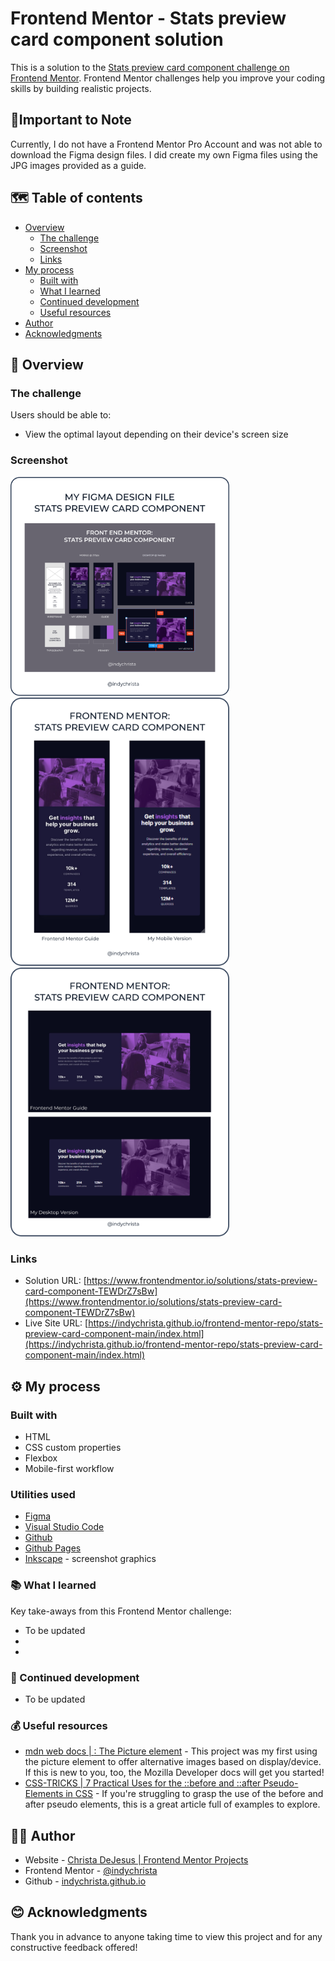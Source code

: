 # Frontend Mentor - Stats preview card component solution

This is a solution to the [Stats preview card component challenge on Frontend Mentor](https://www.frontendmentor.io/challenges/stats-preview-card-component-8JqbgoU62). Frontend Mentor challenges help you improve your coding skills by building realistic projects. 

## 📝Important to Note

Currently, I do not have a Frontend Mentor Pro Account and was not able to download the Figma design files. I did create my own Figma files using the JPG images provided as a guide.

## 🗺️ Table of contents

- [Overview](#overview)
  - [The challenge](#the-challenge)
  - [Screenshot](#screenshot)
  - [Links](#links)
- [My process](#my-process)
  - [Built with](#built-with)
  - [What I learned](#what-i-learned)
  - [Continued development](#continued-development)
  - [Useful resources](#useful-resources)
- [Author](#author)
- [Acknowledgments](#acknowledgments)

## 🧭 Overview

### The challenge

Users should be able to:

- View the optimal layout depending on their device's screen size

### Screenshot

<img src="./images/stats-preview-card-figma.png" width="350">
<img src="./images/stats-preview-card-mobile-comp.png" width="350">
<img src="./images/stats-preview-card-dsktp-comp.png" width="350">

### Links

- Solution URL: [https://www.frontendmentor.io/solutions/stats-preview-card-component-TEWDrZ7sBw](https://www.frontendmentor.io/solutions/stats-preview-card-component-TEWDrZ7sBw)
- Live Site URL: [https://indychrista.github.io/frontend-mentor-repo/stats-preview-card-component-main/index.html](https://indychrista.github.io/frontend-mentor-repo/stats-preview-card-component-main/index.html)

## ⚙️ My process

### Built with

- HTML
- CSS custom properties
- Flexbox
- Mobile-first workflow

### Utilities used

- [Figma](https://www.figma.com) 
- [Visual Studio Code](https://code.visualstudio.com)
- [Github](https://github.com)
- [Github Pages](https://https://pages.github.com/)
- [Inkscape](https://inkscape.org) - screenshot graphics

### 📚 What I learned

Key take-aways from this Frontend Mentor challenge:

-  To be updated
-  
-  

### 🚀 Continued development

- To be updated

### 💰 Useful resources

- [mdn web docs | <picture>: The Picture element](https://developer.mozilla.org/en-US/docs/Web/HTML/Element/picture) - This project was my first using the picture element to offer alternative images based on display/device. If this is new to you, too, the Mozilla Developer docs will get you started!
- [CSS-TRICKS | 7 Practical Uses for the ::before and ::after Pseudo-Elements in CSS](https://css-tricks.com/7-practical-uses-for-the-before-and-after-pseudo-elements-in-css/) - If you're struggling to grasp the use of the before and after pseudo elements, this is a great article full of examples to explore. 

## 👩‍💻 Author

- Website - [Christa DeJesus | Frontend Mentor Projects](https://indychrista.github.io/frontend-mentor-repo/)
- Frontend Mentor - [@indychrista](https://www.frontendmentor.io/profile/indychrista)
- Github - [indychrista.github.io](https://indychrista.github.io)

## 😊 Acknowledgments

Thank you in advance to anyone taking time to view this project and for any constructive feedback offered!

